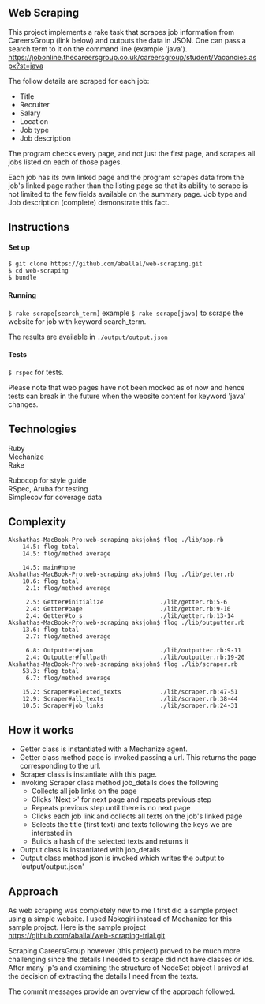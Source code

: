 Web Scraping
---

This project implements a rake task that scrapes job information from CareersGroup (link below) and outputs the data in JSON. One can pass a search term to it on the command line (example 'java').  
https://jobonline.thecareersgroup.co.uk/careersgroup/student/Vacancies.aspx?st=java

The follow details are scraped for each job:  
- Title
- Recruiter
- Salary
- Location
- Job type
- Job description

The program checks every page, and not just the first page, and scrapes all jobs listed on each of those pages.

Each job has its own linked page and the program scrapes data from the job's linked page rather than the listing page so that its ability to scrape is not limited to the few fields available on the summary page. Job type and Job description (complete) demonstrate this fact.

Instructions
---

#### Set up  

```
$ git clone https://github.com/aballal/web-scraping.git
$ cd web-scraping
$ bundle
```

#### Running

`$ rake scrape[search_term]` example `$ rake scrape[java]` to scrape the website for job with keyword search_term.

The results are available in `./output/output.json`

#### Tests

`$ rspec` for tests.  

Please note that web pages have not been mocked as of now and hence tests can break in the future when the website content for keyword 'java' changes.

Technologies
---

Ruby  
Mechanize   
Rake

Rubocop for style guide  
RSpec, Aruba for testing  
Simplecov for coverage data

Complexity
---

```
Akshathas-MacBook-Pro:web-scraping aksjohn$ flog ./lib/app.rb
    14.5: flog total
    14.5: flog/method average

    14.5: main#none
Akshathas-MacBook-Pro:web-scraping aksjohn$ flog ./lib/getter.rb
    10.6: flog total
     2.1: flog/method average

     2.5: Getter#initialize                ./lib/getter.rb:5-6
     2.4: Getter#page                      ./lib/getter.rb:9-10
     2.4: Getter#to_s                      ./lib/getter.rb:13-14
Akshathas-MacBook-Pro:web-scraping aksjohn$ flog ./lib/outputter.rb
    13.6: flog total
     2.7: flog/method average

     6.8: Outputter#json                   ./lib/outputter.rb:9-11
     2.4: Outputter#fullpath               ./lib/outputter.rb:19-20
Akshathas-MacBook-Pro:web-scraping aksjohn$ flog ./lib/scraper.rb
    53.3: flog total
     6.7: flog/method average

    15.2: Scraper#selected_texts           ./lib/scraper.rb:47-51
    12.9: Scraper#all_texts                ./lib/scraper.rb:38-44
    10.5: Scraper#job_links                ./lib/scraper.rb:24-31
```

How it works
---

- Getter class is instantiated with a Mechanize agent.  
- Getter class method page is invoked passing a url. This returns the page corresponding to the url.  
- Scraper class is instantiate with this page.  
- Invoking Scraper class method job_details does the following  
  - Collects all job links on the page  
  - Clicks 'Next >' for next page and repeats previous step  
  - Repeats previous step until there is no next page  
  - Clicks each job link and collects all texts on the job's linked page  
  - Selects the title (first text) and texts following the keys we are interested in
  - Builds a hash of the selected texts and returns it
- Output class is instantiated with job_details  
- Output class method json is invoked which writes the output to 'output/output.json'

Approach
---

As web scraping was completely new to me I first did a sample project using a simple website. I used Nokogiri instead of Mechanize for this sample project.  Here is the sample project  
https://github.com/aballal/web-scraping-trial.git

Scraping CareersGroup however (this project) proved to be much more challenging since the details I needed to scrape did not have classes or ids. After many 'p's and examining the structure of NodeSet object I arrived at the decision of extracting the details I need from the texts.  

The commit messages provide an overview of the approach followed.
